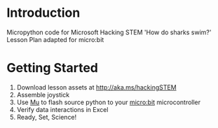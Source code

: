 # Introduction
Micropython code for Microsoft Hacking STEM 'How do sharks swim?' Lesson Plan adapted for micro:bit

# Getting Started
1. Download lesson assets at http://aka.ms/hackingSTEM
1. Assemble joystick
1. Use [Mu](https://codewith.mu/) to flash source python to your [micro:bit](https://microbit.org/) microcontroller
1. Verify data interactions in Excel
1. Ready, Set, Science!
